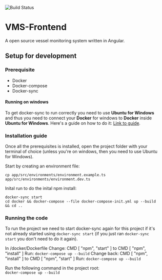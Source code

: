 ![Build Status](https://jenkins.focus.fish/buildStatus/icon?job=VMS-Frontend)

# VMS-Frontend
A open source vessel monitoring system written in Angular.

## Setup for development
### Prerequisite
 - Docker
 - Docker-compose
 - Docker-sync

#### Running on windows
To get docker-sync to run correctly you need to use __Ubuntu for Windows__ and thus you need to connect your __Docker__ for windows to __Docker__ inside __Ubuntu for Windows__. Here's a guide on how to do it: [Link to guide](https://nickjanetakis.com/blog/setting-up-docker-for-windows-and-wsl-to-work-flawlessly).

### Installation guide

Once all the prerequisites is installed, open the project folder with your terminal of choice (unless you're on windows, then you need to use Ubuntu for Windows).

Start by creating an environment file:
```
cp app/src/environments/environment.example.ts app/src/environments/environment.dev.ts
```

Inital run to do the inital npm install:
```
docker-sync start
cd docker && docker-compose --file docker-compose-init.yml up --build && cd ..
``` 

### Running the code

To run the project we need to start docker-sync again for this project if it's not already started using `docker-sync start` (if you just ran `docker-sync start` you don't need to do it again).

In /docker/Dockerfile Change: CMD [ "npm", "start" ] to CMD [ "npm", "install" ]
Run: `docker-compose up --build`
Change back: CMD [ "npm", "install" ] to CMD [ "npm", "start" ]
Run: `docker-compose up --build`

Run the following command in the project root:  
`docker-compose up --build`